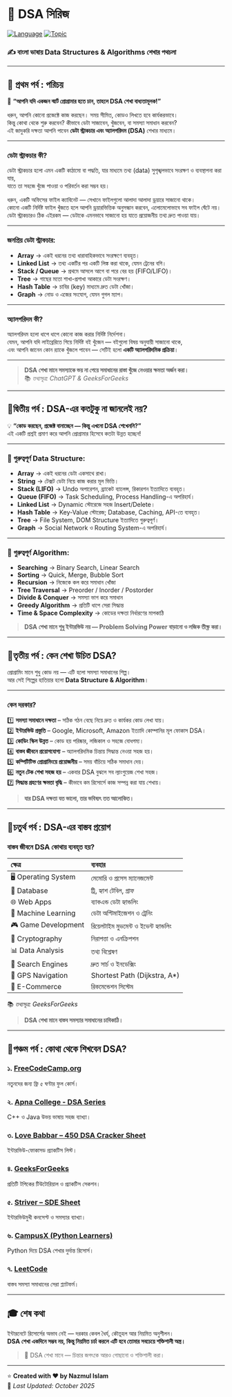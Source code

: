 # 🌟 DSA সিরিজ  
[![Language](https://img.shields.io/badge/Language-Bangla-blue)](https://github.com/) 
[![Topic](https://img.shields.io/badge/Topic-DSA-green)](https://github.com/) 
### ✍️ বাংলা ভাষায় Data Structures & Algorithms শেখার পথচলা  

---

## 🧩 প্রথম পর্ব : পরিচয়
🎯 **“আপনি যদি একজন স্মার্ট প্রোগ্রামার হতে চান, তাহলে DSA শেখা বাধ্যতামূলক!”**

ধরুন, আপনি কোনো প্রজেক্টে কাজ করছেন। সময় সীমিত, কোডও লিখতে হবে কার্যকরভাবে।  
কিন্তু কোথা থেকে শুরু করবেন? কীভাবে ডেটা সাজাবেন, খুঁজবেন, বা সমস্যা সমাধান করবেন?  
এই জাদুকরি দক্ষতা আপনি পাবেন **ডেটা স্ট্রাকচার এবং অ্যালগরিদম (DSA)** শেখার মাধ্যমে।

---

### ডেটা স্ট্রাকচার কী?

ডেটা স্ট্রাকচার হলো এমন একটি কাঠামো বা পদ্ধতি, যার মাধ্যমে তথ্য (data) সুশৃঙ্খলভাবে সংরক্ষণ ও ব্যবস্থাপনা করা যায়,  
যাতে তা সহজে খুঁজে পাওয়া ও পরিবর্তন করা সম্ভব হয়।

ধরুন, একটি অফিসের ফাইল ক্যাবিনেট — সেখানে ফাইলগুলো আলাদা আলাদা ড্রয়ারে সাজানো থাকে।  
কোনো একটি নির্দিষ্ট ফাইল খুঁজতে হলে আপনি ড্রয়ারভিত্তিক অনুসন্ধান করবেন, এলোমেলোভাবে সব ফাইল ঘেঁটে নয়।  
ডেটা স্ট্রাকচারও ঠিক এইরকম — ডেটাকে এমনভাবে সাজানো হয় যাতে প্রয়োজনীয় তথ্য দ্রুত পাওয়া যায়।

---

### জনপ্রিয় ডেটা স্ট্রাকচার:

- **Array** → একই ধরনের তথ্য ধারাবাহিকভাবে সংরক্ষণে ব্যবহৃত।  
- **Linked List** → তথ্য একটির পর একটি লিঙ্ক করা থাকে, যেমন ট্রেনের বগি।  
- **Stack / Queue** → প্রথমে আসলে আগে বা পরে বের হয় (FIFO/LIFO)।  
- **Tree** → গাছের মতো শাখা-প্রশাখা আকারে ডেটা সংরক্ষণ।  
- **Hash Table** → চাবির (key) মাধ্যমে দ্রুত ডেটা খোঁজা।  
- **Graph** → নোড ও এজের সংযোগ, যেমন গুগল ম্যাপ।

---

### অ্যালগরিদম কী?

অ্যালগরিদম হলো ধাপে ধাপে কোনো কাজ করার নির্দিষ্ট নির্দেশনা।  
যেমন, আপনি যদি লাইব্রেরিতে গিয়ে নির্দিষ্ট বই খুঁজেন — বইগুলো বিষয় অনুযায়ী সাজানো থাকে,  
এবং আপনি জানেন কোন র‍্যাকে খুঁজলে পাবেন — সেটিই হলো **একটি অ্যালগরিদমিক প্রক্রিয়া**।

---

>  **DSA শেখা মানে সমস্যাকে ভয় না পেয়ে সমাধানের রাস্তা খুঁজে নেওয়ার ক্ষমতা অর্জন করা।**  
📚 *তথ্যসূত্র: ChatGPT & GeeksForGeeks*

---

## 🧩দ্বিতীয় পর্ব : DSA-এর কতটুকু না জানলেই নয়?

💡 **“কোড করছেন, প্রজেক্ট বানাচ্ছেন — কিন্তু এখনো DSA শেখেননি?”**  
এই একটি প্রশ্নই প্রমাণ করে আপনি প্রোগ্রামার হিসেবে কতটা উন্নত হচ্ছেন!

---

### 🔸 গুরুত্বপূর্ণ Data Structure:
- **Array** → একই ধরনের ডেটা একসাথে রাখা।  
- **String** → টেক্সট ডেটা নিয়ে কাজ করার মূল ভিত্তি।  
- **Stack (LIFO)** → Undo অপারেশন, ব্র্যাকেট ব্যালেন্স, রিকারশন ইত্যাদিতে ব্যবহৃত।  
- **Queue (FIFO)** → Task Scheduling, Process Handling-এ অপরিহার্য।  
- **Linked List** → Dynamic স্টোরেজে সহজ Insert/Delete।  
- **Hash Table** → Key-Value স্টোরেজ; Database, Caching, API-তে ব্যবহৃত।  
- **Tree** → File System, DOM Structure ইত্যাদিতে গুরুত্বপূর্ণ।  
- **Graph** → Social Network ও Routing System-এ অপরিহার্য।

---

### 🔹 গুরুত্বপূর্ণ Algorithm:
- **Searching** → Binary Search, Linear Search  
- **Sorting** → Quick, Merge, Bubble Sort  
- **Recursion** → নিজেকে কল করে সমাধান খোঁজা  
- **Tree Traversal** → Preorder / Inorder / Postorder  
- **Divide & Conquer** → সমস্যা ভাগ করে সমাধান  
- **Greedy Algorithm** → প্রতিটি ধাপে সেরা সিদ্ধান্ত  
- **Time & Space Complexity** → কোডের দক্ষতা নির্ধারণের মাপকাঠি  

>  **DSA শেখা মানে শুধু ইন্টারভিউ নয় — Problem Solving Power বাড়ানো ও লজিক তীক্ষ্ণ করা।**

---

## 🧩তৃতীয় পর্ব : কেন শেখা উচিত DSA?

প্রোগ্রামিং মানে শুধু কোড নয় — এটি হলো সমস্যা সমাধানের শিল্প।  
আর সেই শিল্পের হাতিয়ার হলো **Data Structure & Algorithm**।

---

### কেন দরকার?
1️⃣ **সমস্যা সমাধানে দক্ষতা** – সঠিক গঠন বেছে নিয়ে দ্রুত ও কার্যকর কোড লেখা যায়।  
2️⃣ **ইন্টারভিউ প্রস্তুতি** – Google, Microsoft, Amazon ইত্যাদি কোম্পানির মূল ফোকাস DSA।  
3️⃣ **কোডিং স্কিল উন্নত** – কোড হয় পরিষ্কার, লজিকাল ও সহজে বোধগম্য।  
4️⃣ **বাস্তব জীবনে প্রয়োগযোগ্য** – অ্যালগরিদমিক চিন্তায় সিদ্ধান্ত নেওয়া সহজ হয়।  
5️⃣ **কম্পিটিটিভ প্রোগ্রামিংয়ে প্রয়োজনীয়** – সময় বাঁচিয়ে সঠিক সমাধান দেয়।  
6️⃣ **নতুন টেক শেখা সহজ হয়** – একবার DSA বুঝলে সব ল্যাংগুয়েজ শেখা সহজ।  
7️⃣ **সিদ্ধান্ত গ্রহণের ক্ষমতা বৃদ্ধি** – কীভাবে কম রিসোর্সে কাজ সম্পন্ন করা যায় শেখায়।

>  **যার DSA দক্ষতা যত ভালো, তার ভবিষ্যৎ তত আলোকিত।**

---

## 🧩চতুর্থ পর্ব : DSA-এর বাস্তব প্রয়োগ  

### বাস্তব জীবনে DSA কোথায় ব্যবহৃত হয়?

| ক্ষেত্র | ব্যবহার |
|:--|:--|
| 🖥 Operating System | মেমোরি ও প্রসেস ম্যানেজমেন্ট |
| 💾 Database | ট্রি, হ্যাশ টেবিল, গ্রাফ |
| 🌐 Web Apps | ব্যাকএন্ড ডেটা হ্যান্ডলিং |
| 🤖 Machine Learning | ডেটা অপ্টিমাইজেশন ও ট্রেনিং |
| 🎮 Game Development | রিয়েলটাইম মুভমেন্ট ও ইভেন্ট হ্যান্ডলিং |
| 🔐 Cryptography | নিরাপত্তা ও এনক্রিপশন |
| 📊 Data Analysis | তথ্য বিশ্লেষণ |
| 🔎 Search Engines | দ্রুত সার্চ ও ইনডেক্সিং |
| 🧭 GPS Navigation | Shortest Path (Dijkstra, A*) |
| 🛒 E-Commerce | রিকমেন্ডেশন সিস্টেম |

📚 *তথ্যসূত্র: GeeksForGeeks*  

>  **DSA শেখা মানে বাস্তব সমস্যার সমাধানের চাবিকাঠি।**

---

## 🧩পঞ্চম পর্ব : কোথা থেকে শিখবেন DSA?

### ১. [FreeCodeCamp.org](https://www.freecodecamp.org)  
নতুনদের জন্য ফ্রি ৫ ঘণ্টার ফুল কোর্স।

### ২. [Apna College - DSA Series](https://www.youtube.com/@ApnaCollegeOfficial)  
C++ ও Java উভয় ভাষায় সহজ ব্যাখ্যা।

### ৩. [Love Babbar – 450 DSA Cracker Sheet](https://450dsa.com/)  
ইন্টারভিউ-ফোকাসড প্র্যাকটিস লিস্ট।

### ৪. [GeeksForGeeks](https://www.geeksforgeeks.org/)  
প্রতিটি টপিকের টিউটোরিয়াল ও প্র্যাকটিস সেকশন।

### ৫. [Striver – SDE Sheet](https://takeuforward.org/)  
ইন্টারভিউমুখী কনসেপ্ট ও সমস্যার ব্যাখ্যা।

### ৬. [CampusX (Python Learners)](https://www.youtube.com/@campusx-official)  
Python দিয়ে DSA শেখার দুর্দান্ত রিসোর্স।

### ৭. [LeetCode](https://leetcode.com/)  
বাস্তব সমস্যা সমাধানের সেরা প্ল্যাটফর্ম।

---

## 🎓 শেষ কথা  
ইন্টারনেটে রিসোর্সের অভাব নেই — দরকার কেবল ধৈর্য, কৌতূহল আর নিয়মিত অনুশীলন।  
**DSA শেখা একদিনে সম্ভব নয়, কিন্তু নিয়মিত চর্চা করলে এটি হবে তোমার সবচেয়ে শক্তিশালী অস্ত্র।**

> 💫 DSA শেখা মানে — চিন্তার জগৎকে আরও গোছানো ও শক্তিশালী করা।

---

⭐ **Created with ❤️ by Nazmul Islam**  
📅 *Last Updated: October 2025*  
